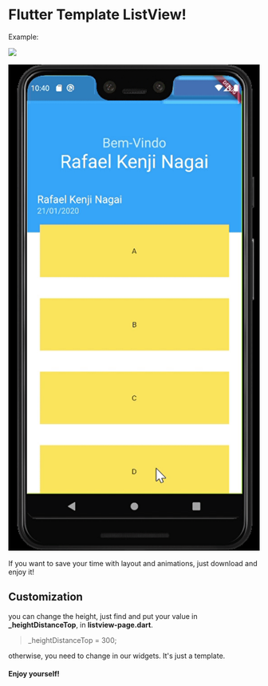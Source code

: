﻿# Flutter Template ListView!


Example:

![](/images/template_listview.gif)

![](/images/template_listview_2.gif)



If you want to save your time with layout and animations, just download and enjoy it!



## Customization



you can change the height, just find and put your value in **_heightDistanceTop**, in **listview-page.dart**.


>_heightDistanceTop = 300;

otherwise, you need to change in our widgets. It's just a template.



#### Enjoy yourself!